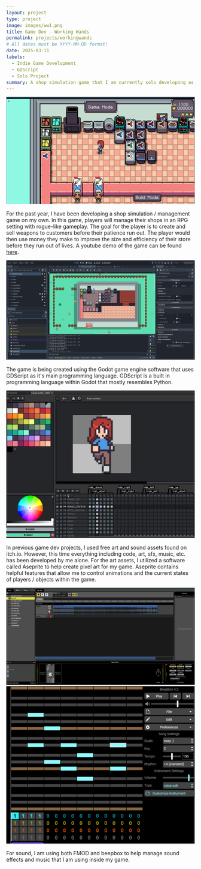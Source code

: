 ```yaml
---
layout: project
type: project
image: images/ww1.png
title: Game Dev - Working Wands 
permalink: projects/workingwands
# All dates must be YYYY-MM-DD format!
date: 2025-03-11
labels:
  - Indie Game Development
  - GDScript
  - Solo Project
summary: A shop simulation game that I am currently solo developing as a personal project (currently still in development).
---
```


<img class="ui huge centered image" src="../images/ww1.png">

For the past year, I have been developing a shop simulation / management game on my own. In this game, players will manage their shops in an RPG setting with rogue-like gameplay. 
The goal for the player is to create and sell weapons to customers before their patience run out. The player would then use money they make to improve the size and efficiency of their store before they run out of lives.
A youtube demo of the game can be found [here](https://www.youtube.com/watch?v=qNZutxtstAk).


<img class="ui huge centered image" src="../images/ww2.png">

The game is being created using the Godot game engine software that uses GDScript as it's main programming language. 
GDScript is a built in programming language within Godot that mostly resembles Python.


<img class="ui huge centered image" src="../images/ww3.png">

In previous game dev projects, I used free art and sound assets found on itch.io. However, this time everything including code, art, sfx, music, etc. has been developed by me alone.
For the art assets, I utilized a software called Aseprite to help create pixel art for my game. Aseprite contains helpful features that allow me to control animations and the current states of players / objects within the game.


<img class="ui huge centered image" src="../images/ww4.png">
<img class="ui huge centered image" src="../images/ww5.png">

For sound, I am using both FMOD and beepbox to help manage sound effects and music that I am using inside my game.



